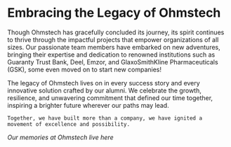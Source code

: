 # Embracing the Legacy of Ohmstech

Though Ohmstech has gracefully concluded its journey, its spirit continues to thrive through the impactful projects that empower organizations of all sizes. Our passionate team members have embarked on new adventures, bringing their expertise and dedication to renowned institutions such as Guaranty Trust Bank, Deel, Emzor, and GlaxoSmithKline Pharmaceuticals (GSK), some even moved on to start new companies!

The legacy of Ohmstech lives on in every success story and every innovative solution crafted by our alumni. We celebrate the growth, resilience, and unwavering commitment that defined our time together, inspiring a brighter future wherever our paths may lead.

    Together, we have built more than a company, we have ignited a movement of excellence and possibility.

  
  _Our memories at Ohmstech live here_

